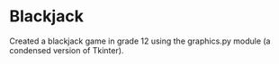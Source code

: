 # Blackjack
Created a blackjack game in grade 12 using the graphics.py module (a condensed version of Tkinter).
